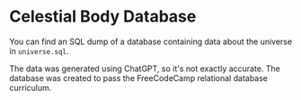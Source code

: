 # Celestial Body Database

You can find an SQL dump of a database containing data about the universe in `universe.sql`.

The data was generated using ChatGPT, so it's not exactly accurate. The database was created to pass the FreeCodeCamp relational database curriculum.

